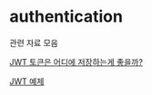 # authentication
관련 자료 모음

[JWT 토큰은 어디에 저장하는게 좋을까?](https://lazyhoneyant.blogspot.com/2016/08/jwt.html)

[JWT 예제](http://webframeworks.kr/tutorials/expressjs/auth_log_in_out/)


<!--stackedit_data:
eyJoaXN0b3J5IjpbLTQyMDg3NDMwXX0=
-->